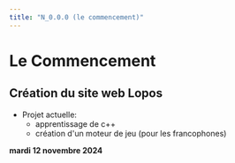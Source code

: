 ```yaml
---
title: "N_0.0.0 (le commencement)"
---
```

# Le Commencement

## Création du site web Lopos

- Projet actuelle:
    - apprentissage de c++
    - création d'un moteur de jeu (pour les francophones)

**mardi 12 novembre 2024**